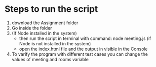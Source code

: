 # Steps to run the script
1) download the Assignment folder
2) Go inside the folder 
3) (If Node installed in the system) 
   * then run the script in terminal with command: node meeting.js
   (if Node is not installed in the system)
   * open the index.html file and the output in visible in the Console
4) To varify the program with different test cases you can change the values of meeting and rooms variable

